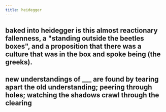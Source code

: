 ```yaml
---
title: heidegger
---
```


## baked into heidegger is this almost reactionary fallenness, a "standing outside the beetles boxes", and a proposition that there was a culture that was in the box and spoke being (the greeks).
## new understandings of ___ are found by tearing apart the old understanding; peering through holes; watching the shadows crawl through the clearing
